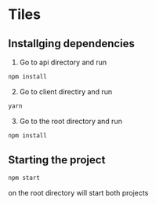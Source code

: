 # Tiles

## Installging dependencies

1. Go to api directory and run
```bash
npm install
```
2. Go to client directiry and run
```bash
yarn
```
3. Go to the root directory and run
```bash
npm install
```

## Starting the project

```bash
npm start
```
on the root directory will start both projects
